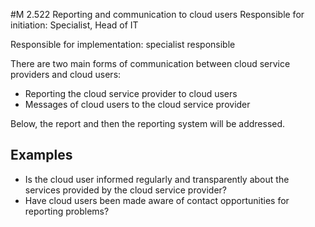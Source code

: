 #M 2.522 Reporting and communication to cloud users
Responsible for initiation: Specialist, Head of IT

Responsible for implementation: specialist responsible

There are two main forms of communication between cloud service providers and cloud users:

* Reporting the cloud service provider to cloud users
* Messages of cloud users to the cloud service provider


Below, the report and then the reporting system will be addressed.



## Examples 
* Is the cloud user informed regularly and transparently about the services provided by the cloud service provider?
* Have cloud users been made aware of contact opportunities for reporting problems?




